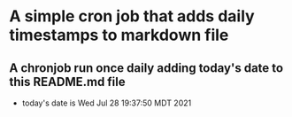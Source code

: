 A simple cron job that adds daily timestamps to markdown file
============================================================
## A chronjob run once daily adding today's date to this README.md file
* today's date is Wed Jul 28 19:37:50 MDT 2021
